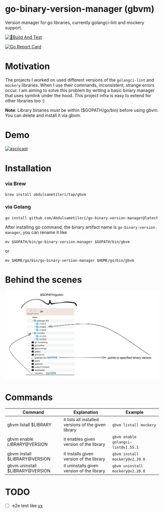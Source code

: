 # go-binary-version-manager (gbvm)

Version manager for go libraries, currently golangci-lint and mockery support.

[![🔨Build And Test](https://github.com/Abdulsametileri/go-binary-version-manager/actions/workflows/test.yml/badge.svg?branch=main)](https://github.com/Abdulsametileri/go-binary-version-manager/actions/workflows/test.yml)

[![Go Report Card](https://goreportcard.com/badge/github.com/Abdulsametileri/go-binary-version-manager)](https://goreportcard.com/report/github.com/Abdulsametileri/go-binary-version-manager)

# Motivation

The projects I worked on used different versions of the `golangci-lint` and `mockery` libraries. When I use their
commands, inconsistent, strange errors occur.
I am aiming to solve this problem by writing a basic binary manager that uses symlink under the hood.
This project infra is easy to extend for other libraries too :)  

**Note**: Library binaries must be within ($GOPATH/go/bin) before using gbvm. You can delete and install it via gbvm.

# Demo

[![asciicast](https://asciinema.org/a/663612.svg)](https://asciinema.org/a/663612)

# Installation

### via Brew

`brew install abdulsametileri/tap/gbvm`

### via Golang

`go install github.com/Abdulsametileri/go-binary-version-manager@latest`

After installing go command, the binary artifact name is `go-binary-version-manager`, 
you can rename it like

```shell
mv $GOPATH/bin/go-binary-version-manager $GOPATH/bin/gbvm
``` 

or

```shell
mv $HOME/go/bin/go-binary-version-manager $HOME/go/bin/gbvm
```

# Behind the scenes

![behind-the-scenes.png](.github%2Fimages%2Fbehind-the-scenes.png)

# Commands

| Command                         | Explanation                                          | Example                             |
|---------------------------------|------------------------------------------------------|-------------------------------------|
| gbvm listall $LIBRARY           | it lists all installed versions of the given library | `gbvm listall mockery`              |
| gbvm enable $LIBRARY@$VERSION   | it enables given version of the library              | `gbvm enable golangci-lint@v1.55.1` |
| gbvm install $LIBRARY@VERSION   | it installs given version of the library             | `gbvm install mockery@v2.20.0`      |
| gbvm uninstall $LIBRARY@VERSION | it uninstalls given version of the library           | `gbvm uninstall mockery@v2.20.0`    |


# TODO
- [ ] e2e test like [vx](https://github.com/Abdulsametileri/vX/blob/main/e2e-test.sh)
